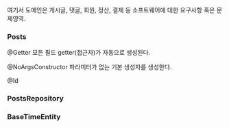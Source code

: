 여기서 도메인은 게시글, 댓글, 회원, 정산, 결제 등 소프트웨어에 대한 요구사항 혹은 문제영역.

### Posts
@Getter
모든 필드 getter(접근자)가 자동으로 생성된다. 

@NoArgsConstructor
파라미터가 없는 기본 생성자를 생성한다.

@Id


### PostsRepository



### BaseTimeEntity





